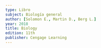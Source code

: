 ```yaml
---
type: Libro
subject: Biología general
author: [Solomon E., Martin D., Berg L.]
year: 2018
title: Biology
edition: 11th
publisher: Cengage Learning
---
```

